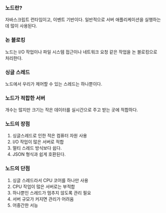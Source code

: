 ### 노드란?
자바스크립트 런타임이고, 이벤트 기반이다. 일반적으로 서버 애플리케이션을 실행하는데 많이 사용된다. 

### 논 블로킹
노드는 I/O 작업이나 파일 시스템 접근이나 네트워크 요청 같은 작업을 논 블로킹으로 처리한다. 

### 싱글 스레드
노드에서 우리가 제어할 수 있는 스레드는 하나뿐이다.

### 노드가 적합한 서버
개수는 많지만 크기는 작은 데이터를 실시간으로 주고 받는 곳에 적합하다.

### 노드의 장점
1. 싱글스레드로 인한 적은 컴퓨터 자원 사용
2. I/O 작업이 많은 서버로 적합
3. 멀티 스레드 방식보다 쉽다.
4. JSON 형식과 쉽게 호환된다.

### 노드의 단점
1. 싱글 스레드라서 CPU 코어를 하나만 사용
2. CPU 작업이 많은 서버로는 부적합
3. 하나뿐인 스레드가 멈추지 않도록 관리 필요
4. 서버 규모가 커지면 관리가 어려움
5. 어중간한 서능

